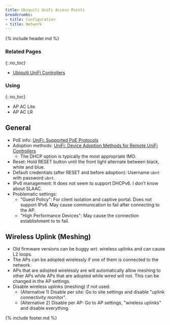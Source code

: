 ```yaml
---
title: Ubiquiti UniFi Access Points
breadcrumbs:
- title: Configuration
- title: Network
---
```

{% include header.md %}

### Related Pages
{:.no_toc}

- [Ubiquiti UniFi Controllers](/config/network/ubiquiti-unifi-controllers/)

### Using
{:.no_toc}

- AP AC Lite
- AP AC LR

## General

- PoE info: [UniFi: Supported PoE Protocols](https://help.ubnt.com/hc/en-us/articles/115000263008--UniFi-Understanding-PoE-and-How-UniFi-Devices-are-Powered)
- Adoption methods: [UniFi: Device Adoption Methods for Remote UniFi Controllers](https://help.ubnt.com/hc/en-us/articles/204909754-UniFi-Device-Adoption-Methods-for-Remote-UniFi-Controllers)
    - The DHCP option is typically the most appropriate IMO.
- Reset: Hold RESET button until the front light alternate between black, white and blue.
- Default credentials (after RESET and before adoption): Username `ubnt` with password `ubnt`.
- IPv6 management: It does not seem to support DHCPv6. I don't know about SLAAC.
- Problematic settings:
    - "Guest Policy": For client isolation and captive portal. Does not support IPv6. May cause communication to fail after connecting to the AP.
    - "High Performance Devices": May cause the connection establishment to to fail.

## Wireless Uplink (Meshing)

- Old firmware versions can be buggy wrt. wireless uplinks and can cause L2 loops.
- The APs can be adopted wirelessly if one of them is connected to the network.
- APs that are adopted wirelessly are will automatically allow meshing to other APs while APs that are adopted while wired will not. This can be changed in the AP settings.
- Disable wireless uplinks (meshing) if not used:
    - (Alternative 1) Disable per site: Go to site settings and disable "uplink connectivity monitor".
    - (Alternative 2) Disable per AP: Go to AP settings, "wireless uplinks" and disable everything.

{% include footer.md %}
